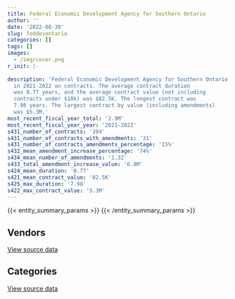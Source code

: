 ```yaml
---
title: Federal Economic Development Agency for Southern Ontario
author: ''
date: '2022-08-30'
slug: feddevontario
categories: []
tags: []
images:
  - /img/cover.png
r_init: |-
  
description: 'Federal Economic Development Agency for Southern Ontario spent an estimated $2.9M
  in 2021-2022 on contracts. The average contract duration
  was 0.77 years, and the average contract value (not including
  contracts under $10k) was $82.5K. The longest contract was
  7.98 years. The largest contract by value (including amendments)
  was $5.3M.'
most_recent_fiscal_year_total: '2.9M'
most_recent_fiscal_year_year: '2021-2022'
s431_number_of_contracts: '204'
s431_number_of_contracts_with_amendments: '31'
s431_number_of_contracts_amendments_percentage: '15%'
s432_mean_amendment_increase_percentage: '74%'
s434_mean_number_of_amendments: '1.32'
s433_total_amendment_increase_value: '6.8M'
s424_mean_duration: '0.77'
s421_mean_contract_value: '82.5K'
s425_max_duration: '7.98'
s422_max_contract_value: '5.3M'
---
```


<script src="/rmarkdown-libs/htmlwidgets/htmlwidgets.js"></script>
<link href="/rmarkdown-libs/datatables-css/datatables-crosstalk.css" rel="stylesheet" />
<script src="/rmarkdown-libs/datatables-binding/datatables.js"></script>
<script src="/rmarkdown-libs/jquery/jquery-3.6.0.min.js"></script>
<link href="/rmarkdown-libs/dt-core-bootstrap/css/dataTables.bootstrap.min.css" rel="stylesheet" />
<link href="/rmarkdown-libs/dt-core-bootstrap/css/dataTables.bootstrap.extra.css" rel="stylesheet" />
<script src="/rmarkdown-libs/dt-core-bootstrap/js/jquery.dataTables.min.js"></script>
<script src="/rmarkdown-libs/dt-core-bootstrap/js/dataTables.bootstrap.min.js"></script>
<link href="/rmarkdown-libs/crosstalk/css/crosstalk.min.css" rel="stylesheet" />
<script src="/rmarkdown-libs/crosstalk/js/crosstalk.min.js"></script>
<script src="/rmarkdown-libs/htmlwidgets/htmlwidgets.js"></script>
<link href="/rmarkdown-libs/datatables-css/datatables-crosstalk.css" rel="stylesheet" />
<script src="/rmarkdown-libs/datatables-binding/datatables.js"></script>
<script src="/rmarkdown-libs/jquery/jquery-3.6.0.min.js"></script>
<link href="/rmarkdown-libs/dt-core-bootstrap/css/dataTables.bootstrap.min.css" rel="stylesheet" />
<link href="/rmarkdown-libs/dt-core-bootstrap/css/dataTables.bootstrap.extra.css" rel="stylesheet" />
<script src="/rmarkdown-libs/dt-core-bootstrap/js/jquery.dataTables.min.js"></script>
<script src="/rmarkdown-libs/dt-core-bootstrap/js/dataTables.bootstrap.min.js"></script>
<link href="/rmarkdown-libs/crosstalk/css/crosstalk.min.css" rel="stylesheet" />
<script src="/rmarkdown-libs/crosstalk/js/crosstalk.min.js"></script>

{{< entity_summary_params >}}
{{< /entity_summary_params >}}

## Vendors

<div id="htmlwidget-1" style="width:100%;height:auto;" class="datatables html-widget"></div>
<script type="application/json" data-for="htmlwidget-1">{"x":{"style":"bootstrap","filter":"none","vertical":false,"data":[["<a href=\"/vendors/acosys_consulting_services/\">ACOSYS CONSULTING SERVICES<\/a>","<a href=\"/vendors/advanced_business_interiors/\">ADVANCED BUSINESS INTERIORS<\/a>","<a href=\"/vendors/bell_canada/\">BELL CANADA<\/a>","<a href=\"/vendors/canada_post/\">CANADA POST<\/a>","<a href=\"/vendors/canadian_corps_of_commissionaires/\">CANADIAN CORPS OF COMMISSIONAIRES<\/a>","<a href=\"/vendors/carahsoft_technology/\">CARAHSOFT TECHNOLOGY<\/a>","<a href=\"/vendors/cdw_canada/\">CDW CANADA<\/a>","<a href=\"/vendors/cision_canada/\">CISION CANADA<\/a>","<a href=\"/vendors/deloitte_and_touche/\">DELOITTE AND TOUCHE<\/a>","<a href=\"/vendors/ecole_de_langues_abce/\">ECOLE DE LANGUES ABCE<\/a>","<a href=\"/vendors/ecole_de_langues_la_cite/\">ECOLE DE LANGUES LA CITE<\/a>","<a href=\"/vendors/ernst_young/\">ERNST YOUNG<\/a>","<a href=\"/vendors/ference_company_consulting/\">FERENCE COMPANY CONSULTING<\/a>","<a href=\"/vendors/gartner/\">GARTNER<\/a>","<a href=\"/vendors/gc_strategies/\">GC STRATEGIES<\/a>","<a href=\"/vendors/goss_gilroy/\">GOSS GILROY<\/a>","<a href=\"/vendors/graybridge_international_consulting/\">GRAYBRIDGE INTERNATIONAL CONSULTING<\/a>","<a href=\"/vendors/hypertec/\">HYPERTEC<\/a>","<a href=\"/vendors/ibm_canada/\">IBM CANADA<\/a>","<a href=\"/vendors/info_tech_research_group/\">INFO TECH RESEARCH GROUP<\/a>","<a href=\"/vendors/language_research_development_group/\">LANGUAGE RESEARCH DEVELOPMENT GROUP<\/a>","<a href=\"/vendors/linovati/\">LINOVATI<\/a>","<a href=\"/vendors/megalexis_communications/\">MEGALEXIS COMMUNICATIONS<\/a>","<a href=\"/vendors/nations_translation_group/\">NATIONS TRANSLATION GROUP<\/a>","<a href=\"/vendors/newfound_recruiting/\">NEWFOUND RECRUITING<\/a>","<a href=\"/vendors/nitam_solutions/\">NITAM SOLUTIONS<\/a>","<a href=\"/vendors/northern_micro/\">NORTHERN MICRO<\/a>","<a href=\"/vendors/prosci_canada/\">PROSCI CANADA<\/a>","<a href=\"/vendors/qmr/\">QMR<\/a>","<a href=\"/vendors/r_r_international_translation/\">R R INTERNATIONAL TRANSLATION<\/a>","<a href=\"/vendors/salesforce_canada/\">SALESFORCE CANADA<\/a>","<a href=\"/vendors/thomson_reuters/\">THOMSON REUTERS<\/a>","<a href=\"/vendors/totem_offisource/\">TOTEM OFFISOURCE<\/a>"],[null,null,1066037.51,null,41964.76,7979.67,null,null,null,null,null,97946.58,27685,33406.56,null,null,13017.6,10588.5,null,26595.87,null,null,null,null,null,null,283221.01,null,null,12608.2,null,10130.62,12961.81],[null,17819.54,567966.4,null,47931.71,101353.3,null,null,97360.8,15016.5,25965,16950,122040,151700.34,24860,84185,null,null,null,82742.42,10909.09,null,10943.84,52576.39,null,null,null,null,null,94994.32,null,907.22,null],[null,15962.38,566414.58,null,48667.83,119635.16,null,3501.64,422420.21,null,null,null,null,41900.22,null,null,null,null,38.85,121352.05,7090.91,99616.28,39945.02,95474.53,12076.36,null,null,null,null,82728.1,null,null,null],[34054.79,null,566414.58,21051.9,51658.36,25963.87,10937.63,6588.13,341545.51,7541.47,null,null,56500,107291.13,41810,null,null,null,14180.96,128631.31,null,null,29110.62,95474.53,85938.71,48411.46,null,92761.7,58640.81,82728.1,85680.77,null,null]],"container":"<table class=\"table table-striped table-hover row-border order-column display\">\n  <thead>\n    <tr>\n      <th>Vendor<\/th>\n      <th>2018-2019<\/th>\n      <th>2019-2020<\/th>\n      <th>2020-2021<\/th>\n      <th>2021-2022<\/th>\n    <\/tr>\n  <\/thead>\n<\/table>","options":{"order":[[4,"desc"]],"pageLength":10,"autoWidth":true,"columnDefs":[{"targets":1,"render":"function(data, type, row, meta) {\n    return type !== 'display' ? data : DTWidget.formatCurrency(data, \"$\", 2, 3, \",\", \".\", true, null);\n  }"},{"targets":2,"render":"function(data, type, row, meta) {\n    return type !== 'display' ? data : DTWidget.formatCurrency(data, \"$\", 2, 3, \",\", \".\", true, null);\n  }"},{"targets":3,"render":"function(data, type, row, meta) {\n    return type !== 'display' ? data : DTWidget.formatCurrency(data, \"$\", 2, 3, \",\", \".\", true, null);\n  }"},{"targets":4,"render":"function(data, type, row, meta) {\n    return type !== 'display' ? data : DTWidget.formatCurrency(data, \"$\", 2, 3, \",\", \".\", true, null);\n  }"},{"width":"16%","targets":[1,2,3,4]},{"className":"dt-right","targets":[1,2,3,4]}],"orderClasses":false}},"evals":["options.columnDefs.0.render","options.columnDefs.1.render","options.columnDefs.2.render","options.columnDefs.3.render"],"jsHooks":[]}</script>
<p class="text-right">
<a href="https://github.com/GoC-Spending/contracts-data/tree/main/data/out/departments/feddevontario/summary_by_fiscal_year_by_vendor.csv" class="source-data-link btn btn-link">View source data</a>
</p>

## Categories

<div id="htmlwidget-2" style="width:100%;height:auto;" class="datatables html-widget"></div>
<script type="application/json" data-for="htmlwidget-2">{"x":{"style":"bootstrap","filter":"none","vertical":false,"data":[["<a href=\"/categories/facilities_and_construction/\">Facilities and construction<\/a>","<a href=\"/categories/office_management/\">Office management<\/a>","<a href=\"/categories/professional_services/\">Professional services<\/a>","<a href=\"/categories/information_technology/\">Information technology<\/a>","<a href=\"/categories/transportation_and_logistics/\">Transportation and logistics<\/a>","<a href=\"/categories/industrial_products_and_services/\">Industrial products and services<\/a>","<a href=\"/categories/security_and_protection/\">Security and protection<\/a>","<a href=\"/categories/human_capital/\">Human capital<\/a>"],[24997.77,61917.09,1517561.19,324044.49,null,94.61,41964.76,193667.11],[20607.26,35449.8,1429211.81,263275.45,126066.11,1731.32,47931.71,462783.86],[15306.16,37023.43,1618192.01,252504.41,20851.28,1726.59,48667.83,457947.95],[19044.7,48411.46,1994126.34,177252.88,null,1726.59,51658.36,644562.45]],"container":"<table class=\"table table-striped table-hover row-border order-column display\">\n  <thead>\n    <tr>\n      <th>Category<\/th>\n      <th>2018-2019<\/th>\n      <th>2019-2020<\/th>\n      <th>2020-2021<\/th>\n      <th>2021-2022<\/th>\n    <\/tr>\n  <\/thead>\n<\/table>","options":{"order":[[4,"desc"]],"dom":"t","pageLength":30,"autoWidth":true,"columnDefs":[{"targets":1,"render":"function(data, type, row, meta) {\n    return type !== 'display' ? data : DTWidget.formatCurrency(data, \"$\", 2, 3, \",\", \".\", true, null);\n  }"},{"targets":2,"render":"function(data, type, row, meta) {\n    return type !== 'display' ? data : DTWidget.formatCurrency(data, \"$\", 2, 3, \",\", \".\", true, null);\n  }"},{"targets":3,"render":"function(data, type, row, meta) {\n    return type !== 'display' ? data : DTWidget.formatCurrency(data, \"$\", 2, 3, \",\", \".\", true, null);\n  }"},{"targets":4,"render":"function(data, type, row, meta) {\n    return type !== 'display' ? data : DTWidget.formatCurrency(data, \"$\", 2, 3, \",\", \".\", true, null);\n  }"},{"width":"16%","targets":[1,2,3,4]},{"className":"dt-right","targets":[1,2,3,4]}],"orderClasses":false,"lengthMenu":[10,25,30,50,100]}},"evals":["options.columnDefs.0.render","options.columnDefs.1.render","options.columnDefs.2.render","options.columnDefs.3.render"],"jsHooks":[]}</script>
<p class="text-right">
<a href="https://github.com/GoC-Spending/contracts-data/tree/main/data/out/departments/feddevontario/summary_by_fiscal_year_by_category.csv" class="source-data-link btn btn-link">View source data</a>
</p>
